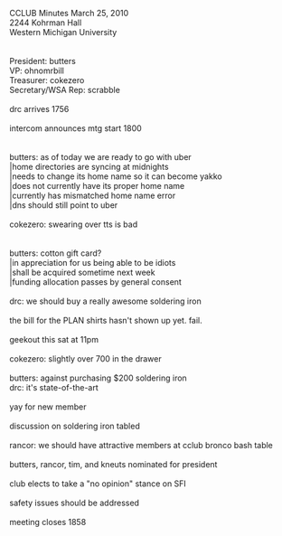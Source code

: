 CCLUB Minutes March 25, 2010<br />
2244 Kohrman Hall<br />
Western Michigan University<br />
<br />
<br />
President: butters<br />
VP: ohnomrbill<br />
Treasurer: cokezero<br />
Secretary/WSA Rep: scrabble<br />
<br />
drc arrives 1756<br />
<br />
intercom announces mtg start 1800<br />
<br />
<br />
butters: as of today we are ready to go with uber<br />
|home directories are syncing at midnights<br />
|needs to change its home name so it can become yakko<br />
|does not currently have its proper home name<br />
|currently has mismatched home name error<br />
|dns should still point to uber<br />
<br />
cokezero: swearing over tts is bad<br />
<br />
<br />
butters: cotton gift card?<br />
|in appreciation for us being able to be idiots<br />
|shall be acquired sometime next week<br />
|funding allocation passes by general consent<br />
<br />
drc: we should buy a really awesome soldering iron<br />
<br />
the bill for the PLAN shirts hasn't shown up yet.  fail.<br />
<br />
geekout this sat at 11pm<br />
<br />
cokezero: slightly over 700 in the drawer<br />
<br />
butters: against purchasing $200 soldering iron<br />
drc: it's state-of-the-art<br />
<br />
yay for new member<br />
<br />
discussion on soldering iron tabled<br />
<br />
rancor: we should have attractive members at cclub bronco bash table<br />
<br />
butters, rancor, tim, and kneuts nominated for president<br />
<br />
club elects to take a "no opinion" stance on SFI<br />
<br />
safety issues should be addressed<br />
<br />
meeting closes 1858<br />
<br />
